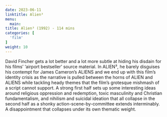 ```yaml
---
date: 2023-06-11
linktitle: Alien³
menu:
  main:
title: Alien³ (1992) - 114 mins
categories: [
  'film'
]
weight: 10
---
```


David Fincher gets a lot better and a lot more subtle at hiding his disdain for his films’ ‘airport bestseller’ source material. In ALIEN³, he barely disguises his contempt for James Cameron’s ALIENS and we end up with this film’s identity crisis as the narrative is pulled between the horns of ALIEN and ALIENS while tackling heady themes that the film’s grotesque mishmash of a script cannot support. A strong first half sets up some interesting ideas around religious oppression and redemption, toxic masculinity and Christian fundamentalism, and nihilism and suicidal ideation that all collapse in the second half as a shonky action-scene-by-committee extends interminably. A disappointment that collapses under its own thematic weight.

